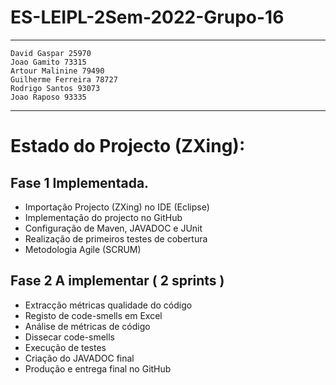 
# ES-LEIPL-2Sem-2022-Grupo-16

-----------------------------------
```
David Gaspar 25970
Joao Gamito 73315
Artour Malinine 79490
Guilherme Ferreira 78727
Rodrigo Santos 93073
Joao Raposo 93335
```
-----------------------------------

# Estado do Projecto (ZXing):
## Fase 1 Implementada.
  - Importação Projecto (ZXing) no IDE  (Eclipse)
  - Implementação do projecto no GitHub
  - Configuração de Maven, JAVADOC e JUnit
  - Realização de primeiros testes de cobertura
  - Metodologia Agile (SCRUM)
  
## Fase 2 A implementar ( 2 sprints )
  - Extracção métricas qualidade do código
  - Registo de code-smells em Excel
  - Análise de métricas de código
  - Dissecar code-smells
  - Execução de testes
  - Criação do JAVADOC final
  - Produção e entrega final no GitHub

